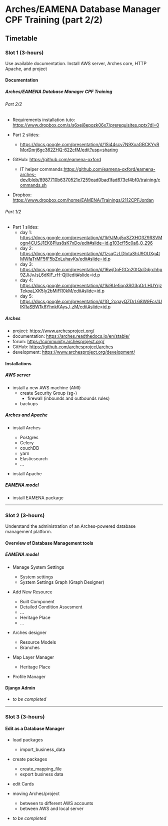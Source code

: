 # Arches/EAMENA Database Manager CPF Training (part 2/2)

## Timetable

### Slot 1 (3-hours)

Use available documentation. Install AWS server, Arches core, HTTP Apache, and project

#### Documentation

##### Arches/EAMENA Database Manager CPF Training

###### Part 2/2

* Requirements installation tuto: https://www.dropbox.com/s/s6xej8epozk06x7/prerequisites.pptx?dl=0

* Part 2 slides:
  - https://docs.google.com/presentation/d/1Si44scv7N9XxaGBCKYyRMorDnrj6gc362ZHQ-622cfM/edit?usp=sharing
 
* GitHub: https://github.com/eamena-oxford
  - IT helper commands:https://github.com/eamena-oxford/eamena-arches-dev/blob/8987710b6370521e7259ead0bad1fad673ef4bf0/training/commands.sh
  
* Dropbox: https://www.dropbox.com/home/EAMENA/Trainings/2112CPFJordan

###### Part 1/2

* Part 1 slides:
  - day 1: https://docs.google.com/presentation/d/1k9JMuj5oSZXHO3Z9RSVMogn4CUSJ1EK8Plus8sK7xDo/edit#slide=id.g103cf15c0a6_0_296
  - day 2: https://docs.google.com/presentation/d/1zsqCzLDIotaShU9OUXg4tMWfaTrMF5fF5bZoLuhavKs/edit#slide=id.p
  - day 3: https://docs.google.com/presentation/d/16wjDpFGCn20tQcDdjrchhp9ZJiJvJsL6dKlF_rH-QjI/edit#slide=id.p
  - day 4: https://docs.google.com/presentation/d/1ki9Uefiop3SG3qOrLHUYrjzTekoaLXK5Iy2bMiFR0kM/edit#slide=id.p
  - day 5: https://docs.google.com/presentation/d/1G_2cqayQZDrL68W9Fcs1UIKRaSBW1k8YhnkKAysJ-zM/edit#slide=id.p

##### Arches

* project: https://www.archesproject.org/
* documentation: https://arches.readthedocs.io/en/stable/
* forum: https://community.archesproject.org/
* GitHub: https://github.com/archesproject/arches
* development: https://www.archesproject.org/development/


#### Installations

##### AWS server

* install a new AWS machine (AMI)
  - create Security Group (sg-)
    + firewall (inbounds and outbounds rules)
  - backups
  
##### Arches and Apache

* install Arches 
  - Postgres
  - Celery
  - couchDB
  - yarn
  - Elasticsearch
  - ...

* install Apache

##### EAMENA model

* install EAMENA package

---

### Slot 2 (3-hours)

Understand the administration of an Arches-powered database management platform.  

#### Overview of Database Management tools

##### EAMENA model

* Manage System Settings
  - System settings
  - System Settings Graph (Graph Designer)

* Add New Resource
  - Built Component
  - Detailed Condition Assesment
  - ...
  - Heritage Place
  - ...
  
* Arches designer
  - Resource Models
  - Branches
  
* Map Layer Manager
  - Heritage Place
  
* Profile Manager

#### Django Admin

* *to be completed*

---

### Slot 3 (3-hours)

#### Edit as a Database Manager

* load packages
  - import_business_data
  
* create packages
  - create_mapping_file
  - export business data
  
* edit Cards

* moving Arches/project 
  - between to different AWS accounts
  - between AWS and local server



* *to be completed*
  

